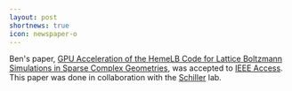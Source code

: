 ```yaml
---
layout: post
shortnews: true
icon: newspaper-o
---
```


Ben's paper, [GPU Acceleration of the HemeLB Code for Lattice Boltzmann Simulations in Sparse Complex Geometries](https://ieeexplore.ieee.org/abstract/document/9405635), was accepted to [IEEE Access](https://ieeeaccess.ieee.org/). This paper was done in collaboration with the [Schiller](https://www.clemson.edu/cecas/departments/mse/people/faculty/schiller.html) lab.

